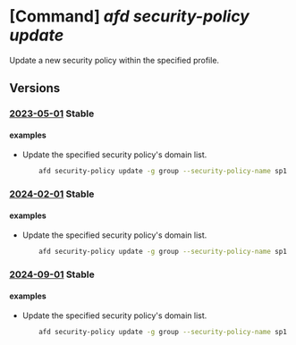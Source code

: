 # [Command] _afd security-policy update_

Update a new security policy within the specified profile.

## Versions

### [2023-05-01](/Resources/mgmt-plane/L3N1YnNjcmlwdGlvbnMve30vcmVzb3VyY2Vncm91cHMve30vcHJvdmlkZXJzL21pY3Jvc29mdC5jZG4vcHJvZmlsZXMve30vc2VjdXJpdHlwb2xpY2llcy97fQ==/2023-05-01.xml) **Stable**

<!-- mgmt-plane /subscriptions/{}/resourcegroups/{}/providers/microsoft.cdn/profiles/{}/securitypolicies/{} 2023-05-01 -->

#### examples

- Update the specified security policy's domain list.
    ```bash
        afd security-policy update -g group --security-policy-name sp1 --profile-name profile --domains /subscriptions/sub1/resourcegroups/rg1/providers/Microsoft.Cdn/profiles/profile1/customDomains/customDomain1
    ```

### [2024-02-01](/Resources/mgmt-plane/L3N1YnNjcmlwdGlvbnMve30vcmVzb3VyY2Vncm91cHMve30vcHJvdmlkZXJzL21pY3Jvc29mdC5jZG4vcHJvZmlsZXMve30vc2VjdXJpdHlwb2xpY2llcy97fQ==/2024-02-01.xml) **Stable**

<!-- mgmt-plane /subscriptions/{}/resourcegroups/{}/providers/microsoft.cdn/profiles/{}/securitypolicies/{} 2024-02-01 -->

#### examples

- Update the specified security policy's domain list.
    ```bash
        afd security-policy update -g group --security-policy-name sp1 --profile-name profile --domains /subscriptions/sub1/resourcegroups/rg1/providers/Microsoft.Cdn/profiles/profile1/customDomains/customDomain1
    ```

### [2024-09-01](/Resources/mgmt-plane/L3N1YnNjcmlwdGlvbnMve30vcmVzb3VyY2Vncm91cHMve30vcHJvdmlkZXJzL21pY3Jvc29mdC5jZG4vcHJvZmlsZXMve30vc2VjdXJpdHlwb2xpY2llcy97fQ==/2024-09-01.xml) **Stable**

<!-- mgmt-plane /subscriptions/{}/resourcegroups/{}/providers/microsoft.cdn/profiles/{}/securitypolicies/{} 2024-09-01 -->

#### examples

- Update the specified security policy's domain list.
    ```bash
        afd security-policy update -g group --security-policy-name sp1 --profile-name profile --domains /subscriptions/sub1/resourcegroups/rg1/providers/Microsoft.Cdn/profiles/profile1/customDomains/customDomain1
    ```

